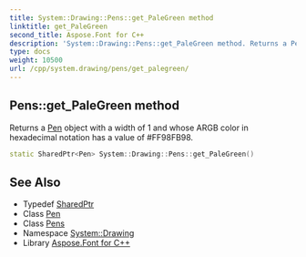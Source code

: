 ```yaml
---
title: System::Drawing::Pens::get_PaleGreen method
linktitle: get_PaleGreen
second_title: Aspose.Font for C++
description: 'System::Drawing::Pens::get_PaleGreen method. Returns a Pen object with a width of 1 and whose ARGB color in hexadecimal notation has a value of #FF98FB98 in C++.'
type: docs
weight: 10500
url: /cpp/system.drawing/pens/get_palegreen/
---
```

## Pens::get_PaleGreen method


Returns a [Pen](../../pen/) object with a width of 1 and whose ARGB color in hexadecimal notation has a value of #FF98FB98.

```cpp
static SharedPtr<Pen> System::Drawing::Pens::get_PaleGreen()
```

## See Also

* Typedef [SharedPtr](../../../system/sharedptr/)
* Class [Pen](../../pen/)
* Class [Pens](../)
* Namespace [System::Drawing](../../)
* Library [Aspose.Font for C++](../../../)
